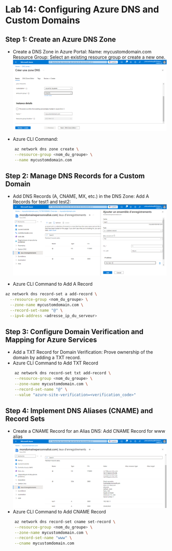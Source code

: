 # Lab 14: Configuring Azure DNS and Custom Domains
## Step 1: Create an Azure DNS Zone
- Create a DNS Zone in Azure Portal:
    Name: mycustomdomain.com
    Resource Group: Select an existing resource group or create a new one.
    ![Create DNS zone](dns-zone.png)

- Azure CLI Command:
```bash
    az network dns zone create \
    --resource-group <nom_du_groupe> \
    --name mycustomdomain.com
```

## Step 2: Manage DNS Records for a Custom Domain
- Add DNS Records (A, CNAME, MX, etc.) in the DNS Zone:
    Add A Records for test1 and test2:
    ![DNS record set](dns-record.png)
    
- Azure CLI Command to Add A Record
```bash
az network dns record-set a add-record \
  --resource-group <nom_du_groupe> \
  --zone-name mycustomdomain.com \
  --record-set-name "@" \
  --ipv4-address <adresse_ip_du_serveur>
```

## Step 3: Configure Domain Verification and Mapping for Azure Services
- Add a TXT Record for Domain Verification:
    Prove ownership of the domain by adding a TXT record.
- Azure CLI Command to Add TXT Record
```bash
    az network dns record-set txt add-record \
    --resource-group <nom_du_groupe> \
    --zone-name mycustomdomain.com \
    --record-set-name "@" \
    --value "azure-site-verification=<verification_code>"
```

## Step 4: Implement DNS Aliases (CNAME) and Record Sets
- Create a CNAME Record for an Alias DNS:
    Add CNAME Record for www alias
    ![CNAME](CNAME.png)
- Azure CLI Command to Add CNAME Record
```bash
    az network dns record-set cname set-record \
    --resource-group <nom_du_groupe> \
    --zone-name mycustomdomain.com \
    --record-set-name "www" \
    --cname mycustomdomain.com
```